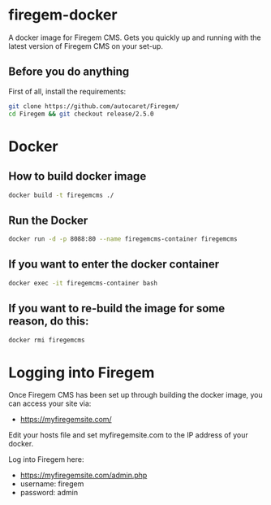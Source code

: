 # firegem-docker

A docker image for Firegem CMS. Gets you quickly up and running with the latest
version of Firegem CMS on your set-up.

## Before you do anything

First of all, install the requirements:

```bash
git clone https://github.com/autocaret/Firegem/
cd Firegem && git checkout release/2.5.0
```

# Docker

## How to build docker image

```bash
docker build -t firegemcms ./
```

## Run the Docker

```bash
docker run -d -p 8088:80 --name firegemcms-container firegemcms
```

## If you want to enter the docker container

```bash
docker exec -it firegemcms-container bash
```

## If you want to re-build the image for some reason, do this:

```bash
docker rmi firegemcms
```

# Logging into Firegem

Once Firegem CMS has been set up through building the docker image, you can 
access your site via:

 * https://myfiregemsite.com/
 
Edit your hosts file and set myfiregemsite.com to the IP address of your docker.

Log into Firegem here:

 * https://myfiregemsite.com/admin.php
 * username: firegem
 * password: admin

